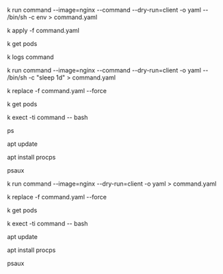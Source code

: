 k run command --image=nginx --command --dry-run=client -o yaml -- /bin/sh -c env > command.yaml

k apply -f command.yaml

k get pods

k logs command

k run command --image=nginx --command --dry-run=client -o yaml -- /bin/sh -c "sleep 1d" > command.yaml

k replace -f command.yaml --force

k get pods

k exect -ti command -- bash

ps

apt update

apt install procps

psaux

k run command --image=nginx --dry-run=client -o yaml > command.yaml

k replace -f command.yaml --force

k get pods

k exect -ti command -- bash

apt update

apt install procps

psaux

